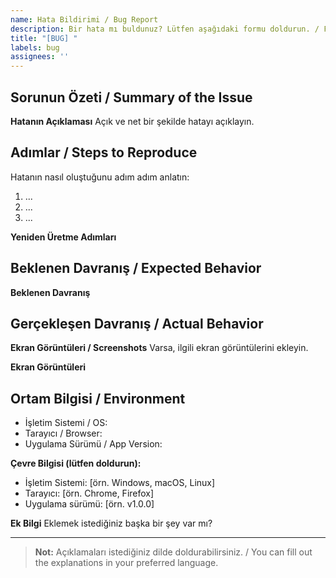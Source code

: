 ```yaml
---
name: Hata Bildirimi / Bug Report
description: Bir hata mı buldunuz? Lütfen aşağıdaki formu doldurun. / Found a bug? Please fill out the form below.
title: "[BUG] "
labels: bug
assignees: ''
---
```


## Sorunun Özeti / Summary of the Issue
<!-- Lütfen hatayı kısaca açıklayın. / Please briefly describe the bug. -->

**Hatanın Açıklaması**
Açık ve net bir şekilde hatayı açıklayın.

## Adımlar / Steps to Reproduce
Hatanın nasıl oluştuğunu adım adım anlatın:
1. ...
2. ...
3. ...

**Yeniden Üretme Adımları**

## Beklenen Davranış / Expected Behavior
<!-- Ne olmasını bekliyordunuz? / What did you expect to happen? -->

**Beklenen Davranış**

## Gerçekleşen Davranış / Actual Behavior
<!-- Ne oldu? / What actually happened? -->

**Ekran Görüntüleri / Screenshots**
Varsa, ilgili ekran görüntülerini ekleyin.

**Ekran Görüntüleri**

## Ortam Bilgisi / Environment
- İşletim Sistemi / OS:
- Tarayıcı / Browser:
- Uygulama Sürümü / App Version:

**Çevre Bilgisi (lütfen doldurun):**
- İşletim Sistemi: [örn. Windows, macOS, Linux]
- Tarayıcı: [örn. Chrome, Firefox]
- Uygulama sürümü: [örn. v1.0.0]

**Ek Bilgi**
Eklemek istediğiniz başka bir şey var mı? 

---
> **Not:** Açıklamaları istediğiniz dilde doldurabilirsiniz. / You can fill out the explanations in your preferred language. 